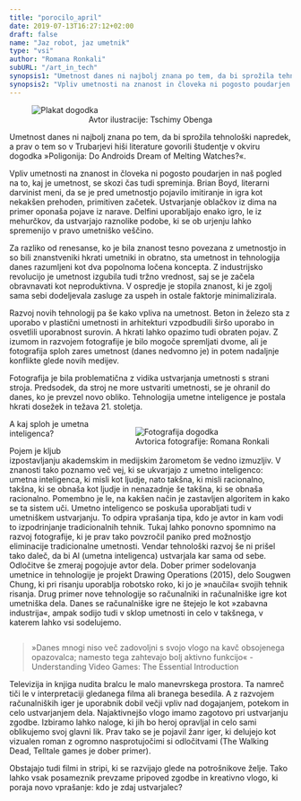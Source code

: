 ```yaml
---
title: "porocilo_april"
date: 2019-07-13T16:27:12+02:00
draft: false
name: "Jaz robot, jaz umetnik"
type: "vsi"
author: "Romana Ronkali"
subURL: "/art_in_tech"
synopsis1: "Umetnost danes ni najbolj znana po tem, da bi sprožila tehnološki napredek, a prav o tem so v Trubarjevi hiši literature govorili študentje v okviru dogodka »Poligonija: Do Androids Dream of Melting Watches?«."
synopsis2: "Vpliv umetnosti na znanost in človeka ni pogosto poudarjen in naš pogled na to, kaj je umetnost, se skozi čas tudi spreminja. Brian Boyd, literarni darvinist meni, da se je pred umetnostjo pojavilo imitiranje in igra kot nekakšen prehoden, primitiven začetek. "
---
```


<aside class="col-md-12 singleMargin mx-auto">
    <figure>
      <img class="img-fluid greyscale-img" src="/images/art_in_tech/banner.jpg" alt="Plakat dogodka"/>
      <figcaption style="text-align:center;font-size:14px">Avtor ilustracije: Tschimy Obenga</figcaption>
    </figure>
</aside>
<p class="singleMargin intro">
<span class="first-char">U</span>metnost danes ni najbolj znana po tem, da bi sprožila tehnološki napredek, a prav o tem so v Trubarjevi hiši literature govorili študentje v okviru dogodka »Poligonija: Do Androids Dream of Melting Watches?«.
</p>
<p class="singleMargin">
Vpliv umetnosti na znanost in človeka ni pogosto poudarjen in naš pogled na to, kaj je umetnost, se skozi čas tudi spreminja. Brian Boyd, literarni darvinist meni, da se je pred umetnostjo pojavilo imitiranje in igra kot nekakšen prehoden, primitiven začetek. Ustvarjanje oblačkov iz dima na primer oponaša pojave iz narave. Delfini uporabljajo enako igro, le iz mehurčkov, da ustvarjajo raznolike podobe, ki se ob urjenju lahko spremenijo v pravo umetniško veščino.
</p>
<p class="singleMargin">
Za razliko od renesanse, ko je bila znanost tesno povezana z umetnostjo in so bili znanstveniki hkrati umetniki in obratno, sta umetnost in tehnologija danes razumljeni kot dva popolnoma ločena koncepta. Z industrijsko revolucijo je umetnost izgubila tudi tržno vrednost, saj se je začela obravnavati kot neproduktivna. V ospredje je stopila znanost, ki je zgolj sama sebi dodeljevala zasluge za uspeh in ostale faktorje minimalizirala.
</p>
<p class="singleMargin">
Razvoj novih tehnologij pa še kako vpliva na umetnost. Beton in železo sta z uporabo v plastični umetnosti in arhitekturi vzpodbudili širšo uporabo in osvetlili uporabnost surovin. A hkrati lahko opazimo tudi obraten pojav. Z izumom in razvojem fotografije je bilo mogoče spremljati dvome, ali je fotografija sploh zares umetnost (danes nedvomno je) in potem nadaljnje konflikte glede novih medijev.
</p>
<p class="singleMargin">
Fotografija je bila problematična z vidika ustvarjanja umetnosti s strani stroja. Predsodek, da stroj ne more ustvariti umetnosti, se je ohranil do danes, ko je prevzel novo obliko. Tehnologija umetne inteligence je postala hkrati dosežek in težava 21. stoletja.
</p>
<aside class="col-md-7 singleMargin mx-auto" style="float:right;">
    <figure>
      <img class="img-fluid greyscale-img" src="/images/art_in_tech/fotka1.jpg" alt="Fotografija dogodka"/>
      <figcaption style="text-align:center;font-size:14px">Avtorica fotografije: Romana Ronkali</figcaption>
    </figure>
</aside>
<p class="singleMargin">
A kaj sploh je umetna inteligenca?
</p>
<p class="singleMargin">
Pojem je kljub izpostavljanju akademskim in medijskim žarometom še vedno izmuzljiv. V znanosti tako poznamo več vej, ki se ukvarjajo z umetno inteligenco: umetna inteligenca, ki misli kot ljudje, nato takšna, ki misli racionalno, takšna, ki se obnaša kot ljudje in nenazadnje še takšna, ki se obnaša racionalno. Pomembno je le, na kakšen način je zastavljen algoritem in kako se ta sistem uči.
Umetno inteligenco se poskuša uporabljati tudi v umetniškem ustvarjanju. To odpira vprašanja tipa, kdo je avtor in kam vodi to izpodrinjanje tradicionalnih tehnik. Tukaj lahko ponovno spomnimo na razvoj fotografije, ki je prav tako povzročil paniko pred možnostjo eliminacije tradicionalne umetnosti. Vendar tehnološki razvoj še ni prišel tako daleč, da bi Al (umetna inteligenca) ustvarjala kar sama od sebe. Odločitve še zmeraj pogojuje avtor dela. Dober primer sodelovanja umetnice in tehnologije je projekt Drawing Operations (2015), delo Sougwen Chung, ki pri risanju uporablja robotsko roko, ki jo je »naučila« svojih tehnik risanja.
Drug primer nove tehnologije so računalniki in računalniške igre kot umetniška dela. Danes se računalniške igre ne štejejo le kot »zabavna industrija«, ampak sodijo tudi v sklop umetnosti in celo v takšnega, v katerem lahko vsi sodelujemo.
</p>
<aside class="col-md-7 singleMargin mx-auto" style="float:left;">
    <blockquote>
	<p>»Danes  mnogi niso več zadovoljni s svojo vlogo na kavč obsojenega opazovalca; namesto tega zahtevajo bolj aktivno funkcijo«
			-	Understanding Video Games: The Essential Introduction</p>
	</blockquote>
</aside>	
<p class="singleMargin">
Televizija in knjiga nudita bralcu le malo manevrskega prostora. Ta namreč tiči le v interpretaciji gledanega filma ali branega besedila. A z razvojem računalniških iger je uporabnik dobil večji vpliv nad dogajanjem, potekom in celo ustvarjanjem dela. Najaktivnejšo vlogo imamo zagotovo pri ustvarjanju zgodbe. Izbiramo lahko naloge, ki jih bo heroj opravljal in celo sami oblikujemo svoj glavni lik. Prav tako se je pojavil žanr iger, ki delujejo kot vizualen roman z ogromno nasprotujočimi si odločitvami (The Walking Dead, Telltale games je dober primer).
</p>
<p class="singleMargin">
Obstajajo tudi filmi in stripi, ki se razvijajo glede na potrošnikove želje. Tako lahko vsak posameznik prevzame pripoved zgodbe in kreativno vlogo, ki poraja novo vprašanje: kdo je zdaj ustvarjalec?
</p>